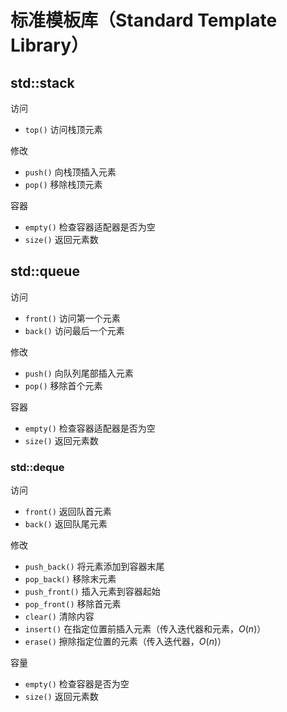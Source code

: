 # 标准模板库（Standard Template Library）

## std::stack

访问

- `top()` 访问栈顶元素

修改

- `push()` 向栈顶插入元素
- `pop()` 移除栈顶元素

容器

- `empty()` 检查容器适配器是否为空
- `size()` 返回元素数

## std::queue

访问

- `front()` 访问第一个元素
- `back()` 访问最后一个元素

修改

- `push()` 向队列尾部插入元素
- `pop()` 移除首个元素

容器

- `empty()` 检查容器适配器是否为空
- `size()` 返回元素数

### std::deque

访问

- `front()` 返回队首元素
- `back()` 返回队尾元素

修改

- `push_back()` 将元素添加到容器末尾
- `pop_back()` 移除末元素
- `push_front()` 插入元素到容器起始
- `pop_front()` 移除首元素
- `clear()` 清除内容
- `insert()` 在指定位置前插入元素（传入迭代器和元素，$O(n)$）
- `erase()` 擦除指定位置的元素（传入迭代器，$O(n)$）

容量

- `empty()` 检查容器是否为空
- `size()` 返回元素数